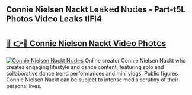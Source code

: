 ## Connie Nielsen Nackt Le𝚊k𝚎d N𝚞𝚍es - Part-t5L Photos Vid𝚎o Le𝚊ks tIFl4

# <h2><a href="http://fbaif6t.evod.top/?m=Connie+Nielsen+Nackt">🔗 👉🔴 Connie Nielsen Nackt Vid𝚎o Ph𝚘t𝚘s</a></h2>

[![Connie Nielsen Nackt N𝚞d𝚎s](https://i.imgur.com/8V9OHl7.gif)](http://fbaif6t.evod.top/?m=Connie+Nielsen+Nackt)
Online creator Connie Nielsen Nackt who creates engaging lifestyle and dance content, featuring solo and collaborative dance trend performances and mini vlogs. Public figures Connie Nielsen Nackt can be subject to intense media scrutiny of their personal lives. 
